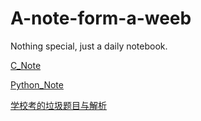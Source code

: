 # A-note-form-a-weeb
Nothing special, just a daily notebook.

[C_Note](https://github.com/MXYLR/A-note-from-a-weeb/blob/master/C.md)

[Python_Note](https://github.com/MXYLR/A-note-from-a-weeb/blob/master/Python.md)

[学校考的垃圾题目与解析](https://github.com/MXYLR/A-note-from-a-weeb/blob/master/C_Wrong_Answers_Explanation.md)
